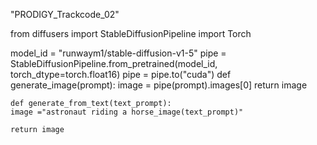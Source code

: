 "PRODIGY_Trackcode_02"

from diffusers import StableDiffusionPipeline
import Torch


model_id = "runwaym1/stable-diffusion-v1-5"
pipe = StableDiffusionPipeline.from_pretrained(model_id, torch_dtype=torch.float16)
pipe = pipe.to("cuda")
def generate_image(prompt):
    image = pipe(prompt).images[0]
    return image
    
    
    def generate_from_text(text_prompt):
    image ="astronaut riding a horse_image(text_prompt)"
    
    return image